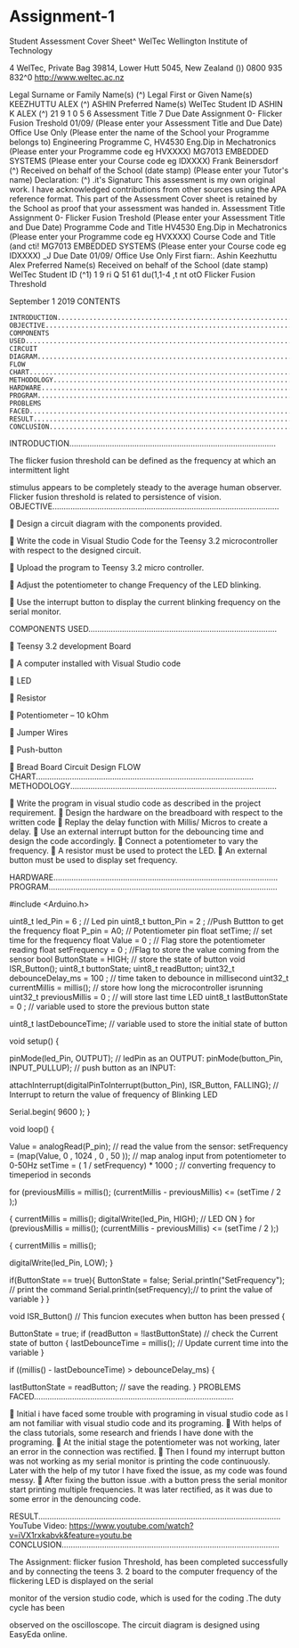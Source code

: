 # Assignment-1

Student Assessment Cover Sheet^
WelTec
Wellington Institute of Technology

4 WelTec, Private Bag 39814, Lower Hutt 5045, New Zealand ()) 0800 935 832^0 http://www.weltec.ac.nz

Legal Surname or Family Name(s) (^) Legal First or Given Name(s)
KEEZHUTTU ALEX (^) ASHIN
Preferred Name(s) WelTec Student ID
ASHIN K ALEX (^) 21 9 1 0 5 6
Assessment Title 7 Due Date
Assignment 0- Flicker Fusion Treshold 01/09/
(Please enter your Assessment Title and Due Date)
Office Use Only
(Please enter the name of the School your Programme belongs to) Engineering
Programme C,
HV4530 Eng.Dip in Mechatronics
(Please enter your Programme code eg HVXXXX)
MG7013 EMBEDDED SYSTEMS
(Please enter your Course code eg IDXXXX)
Frank Beinersdorf
(^) Received on behalf of the School (date stamp)
(Please enter your Tutor's name)
Declaration: (^) .it's Signaturc
This assessment is my own original work. I have acknowledged
contributions from other sources using the APA reference format.
This part of the Assessment Cover sheet is retained by the School as proof that your assessment was handed in.
Assessment Title
Assignment 0- Flicker Fusion Treshold
(Please enter your Assessment Title and Due Date)
Programme Code and Title
HV4530 Eng.Dip in Mechatronics
(Please enter your Programme code eg HVXXXX)
Course Code and Title (and cti!
MG7013 EMBEDDED SYSTEMS
(Please enter your Course code eg IDXXXX)
_J
Due Date
01/09/
Office Use Only
First fiarn:.
Ashin Keezhuttu Alex
Preferred Name(s)
Received on behalf of the School (date stamp)
WelTec Student ID
(^1) 1 9 ri Q 51 61
du(1,1-4 ,t nt
otO
Flicker
Fusion
Threshold

September 1
2019
CONTENTS

    INTRODUCTION............................................................................................
    OBJECTIVE.....................................................................................................
    COMPONENTS USED....................................................................................
    CIRCUIT DIAGRAM........................................................................................
    FLOW CHART.................................................................................................
    METHODOLOGY............................................................................................
    HARDWARE....................................................................................................
    PROGRAM......................................................................................................
    PROBLEMS FACED.........................................................................................
    RESULT............................................................................................................
    CONCLUSION.................................................................................................

INTRODUCTION............................................................................................

The flicker fusion threshold can be defined as the frequency at which an intermittent light

stimulus appears to be completely steady to the average human observer. Flicker fusion
threshold is related to persistence of vision.
OBJECTIVE.....................................................................................................

 Design a circuit diagram with the components provided.

 Write the code in Visual Studio Code for the Teensy 3.2 microcontroller with respect
to the designed circuit.

 Upload the program to Teensy 3.2 micro controller.

 Adjust the potentiometer to change Frequency of the LED blinking.

 Use the interrupt button to display the current blinking frequency on the serial
monitor.

COMPONENTS USED....................................................................................

 Teensy 3.2 development Board

 A computer installed with Visual Studio code

 LED

 Resistor

 Potentiometer – 10 kOhm

 Jumper Wires

 Push-button

 Bread Board
Circuit Design
FLOW CHART.................................................................................................
METHODOLOGY............................................................................................

 Write the program in visual studio code as described in the project requirement.
 Design the hardware on the breadboard with respect to the written code
 Replay the delay function with Millis/ Micros to create a delay.
 Use an external interrupt button for the debouncing time and design the code
accordingly.
 Connect a potentiometer to vary the frequency.
 A resistor must be used to protect the LED.
 An external button must be used to display set frequency.

HARDWARE....................................................................................................
PROGRAM......................................................................................................

#include <Arduino.h>

uint8_t led_Pin = 6 ; // Led pin
uint8_t button_Pin = 2 ; //Push Buttton to get the frequency
float P_pin = A0; // Potentiometer pin
float setTime; // set time for the frequency
float Value = 0 ; // Flag store the potentiometer reading
float setFrequency = 0 ; //Flag to store the value coming from the sensor
bool ButtonState = HIGH; // store the state of button
void ISR_Button();
uint8_t buttonState;
uint8_t readButton;
uint32_t debounceDelay_ms = 100 ; // time taken to debounce in millisecond
uint32_t currentMillis = millis(); // store how long the microcontroller
isrunning
uint32_t previousMillis = 0 ; // will store last time LED
uint8_t lastButtonState = 0 ; // variable used to store the previous
button state

uint8_t lastDebounceTime; // variable used to store the initial state
of button

void setup()
{

pinMode(led_Pin, OUTPUT); // ledPin as an OUTPUT:
pinMode(button_Pin, INPUT_PULLUP); // push button as an INPUT:

attachInterrupt(digitalPinToInterrupt(button_Pin), ISR_Button, FALLING);
// Interrupt to return the value of frequency of Blinking LED

Serial.begin( 9600 );
}

void loop()
{

Value = analogRead(P_pin); // read the value from the
sensor:
setFrequency = (map(Value, 0 , 1024 , 0 , 50 )); // map analog input from
potentiometer to 0-50Hz
setTime = ( 1 / setFrequency) * 1000 ; // converting frequency to
timeperiod in seconds

for (previousMillis = millis(); (currentMillis - previousMillis) <=
(setTime / 2 );)

{
currentMillis = millis();
digitalWrite(led_Pin, HIGH); // LED ON
}
for (previousMillis = millis(); (currentMillis - previousMillis) <=
(setTime / 2 );)

{
currentMillis = millis();

digitalWrite(led_Pin, LOW);
}

if(ButtonState == true){
ButtonState = false;
Serial.println("SetFrequency"); // print the command
Serial.println(setFrequency);// to print the value of variable
}
}

void ISR_Button() // This funcion executes when button has been pressed
{

ButtonState = true;
if (readButton = !lastButtonState) // check the Current state of button
{
lastDebounceTime = millis(); // Update current time into the variable
}

if ((millis() - lastDebounceTime) > debounceDelay_ms)
{

lastButtonState = readButton; // save the reading.
}
PROBLEMS FACED.........................................................................................

 Initial i have faced some trouble with programing in visual studio code as I am not
familiar with visual studio code and its programing.
 With helps of the class tutorials, some research and friends I have done with the
programing.
 At the initial stage the potentiometer was not working, later an error in the
connection was rectified.
 Then I found my interrupt button was not working as my serial monitor is printing the
code continuously. Later with the help of my tutor I have fixed the issue, as my code
was found messy.
 After fixing the button issue .with a button press the serial monitor start printing
multiple frequencies. It was later rectified, as it was due to some error in the
denouncing code.

RESULT............................................................................................................
YouTube Video: https://www.youtube.com/watch?v=iVX1rxkabvk&feature=youtu.be
CONCLUSION.................................................................................................

The Assignment: flicker fusion Threshold, has been completed successfully and by connecting
the teens 3. 2 board to the computer frequency of the flickering LED is displayed on the serial

monitor of the version studio code, which is used for the coding .The duty cycle has been

observed on the oscilloscope. The circuit diagram is designed using EasyEda online.
